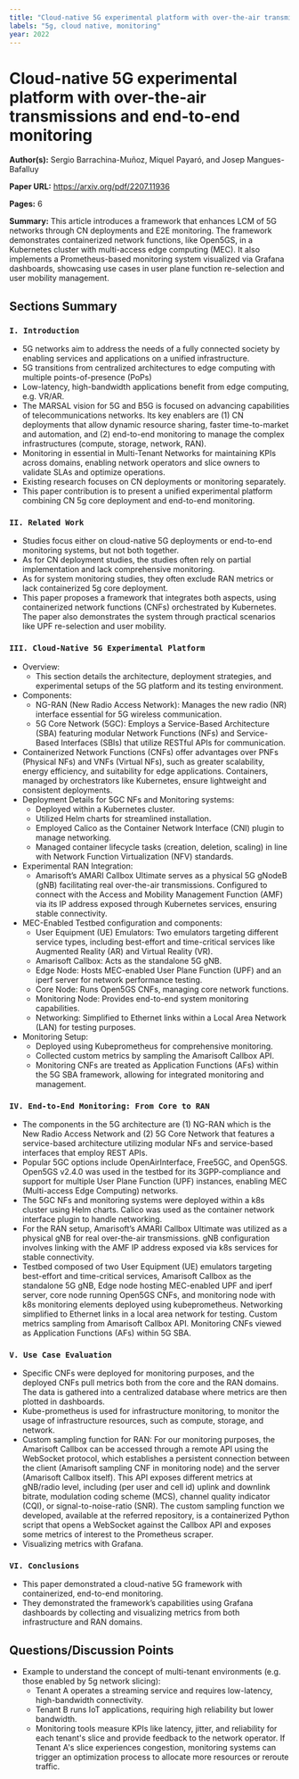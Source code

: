 ```yaml
---
title: "Cloud-native 5G experimental platform with over-the-air transmissions and end-to-end monitoring"
labels: "5g, cloud native, monitoring"
year: 2022
---
```


# Cloud-native 5G experimental platform with over-the-air transmissions and end-to-end monitoring

**Author(s):** Sergio Barrachina-Muñoz, Miquel Payaró, and Josep Mangues-Bafalluy

**Paper URL:** https://arxiv.org/pdf/2207.11936

**Pages:** 6

**Summary:** This article introduces a framework that enhances LCM of 5G networks through CN deployments and E2E monitoring. The framework demonstrates containerized network functions, like Open5GS, in a Kubernetes cluster with multi-access edge computing (MEC). It also implements a Prometheus-based monitoring system visualized via Grafana dashboards, showcasing use cases in user plane function re-selection and user mobility management.

## Sections Summary

### `I. Introduction`
- 5G networks aim to address the needs of a fully connected society by enabling services and applications on a unified infrastructure.
- 5G transitions from centralized architectures to edge computing with multiple points-of-presence (PoPs)
- Low-latency, high-bandwidth applications benefit from edge computing, e.g. VR/AR.
- The MARSAL vision for 5G and B5G is focused on advancing capabilities of telecommunications networks. Its key enablers are (1) CN deployments that allow dynamic resource sharing, faster time-to-market and automation, and (2) end-to-end monitoring to manage the complex infrastructures (compute, storage, network, RAN).
- Monitoring in essential in Multi-Tenant Networks for maintaining KPIs across domains, enabling network operators and slice owners to validate SLAs and optimize operations.
- Existing research focuses on CN deployments or monitoring separately.
- This paper contribution is to present a unified experimental platform combining CN 5g core deployment and end-to-end monitoring.
  
### `II. Related Work`
- Studies focus either on cloud-native 5G deployments or end-to-end monitoring systems, but not both together.
- As for CN deployment studies, the studies often rely on partial implementation and lack comprehensive monitoring.
- As for system monitoring studies, they often exclude RAN metrics or lack containerized 5g core deployment.
- This paper proposes a framework that integrates both aspects, using containerized network functions (CNFs) orchestrated by Kubernetes. The paper also demonstrates the system through practical scenarios like UPF re-selection and user mobility.

### `III. Cloud-Native 5G Experimental Platform`
- Overview:
    - This section details the architecture, deployment strategies, and experimental setups of the 5G platform and its testing environment.
- Components:
    - NG-RAN (New Radio Access Network): Manages the new radio (NR) interface essential for 5G wireless communication.
    - 5G Core Network (5GC): Employs a Service-Based Architecture (SBA) featuring modular Network Functions (NFs) and Service-Based Interfaces (SBIs) that utilize RESTful APIs for communication.
- Containerized Network Functions (CNFs) offer advantages over PNFs (Physical NFs) and VNFs (Virtual NFs), such as greater scalability, energy efficiency, and suitability for edge applications. Containers, managed by orchestrators like Kubernetes, ensure lightweight and consistent deployments.
- Deployment Details for 5GC NFs and Monitoring systems:
    - Deployed within a Kubernetes cluster.
    - Utilized Helm charts for streamlined installation.
    - Employed Calico as the Container Network Interface (CNI) plugin to manage networking.
    - Managed container lifecycle tasks (creation, deletion, scaling) in line with Network Function Virtualization (NFV) standards.
- Experimental RAN Integration:
    - Amarisoft’s AMARI Callbox Ultimate serves as a physical 5G gNodeB (gNB) facilitating real over-the-air transmissions. Configured to connect with the Access and Mobility Management Function (AMF) via its IP address exposed through Kubernetes services, ensuring stable connectivity.
- MEC-Enabled Testbed configuration and components:
    - User Equipment (UE) Emulators: Two emulators targeting different service types, including best-effort and time-critical services like Augmented Reality (AR) and Virtual Reality (VR).
    - Amarisoft Callbox: Acts as the standalone 5G gNB.
    - Edge Node: Hosts MEC-enabled User Plane Function (UPF) and an iperf server for network performance testing.
    - Core Node: Runs Open5GS CNFs, managing core network functions.
    - Monitoring Node: Provides end-to-end system monitoring capabilities.
    - Networking: Simplified to Ethernet links within a Local Area Network (LAN) for testing purposes.
- Monitoring Setup:
    - Deployed using Kubeprometheus for comprehensive monitoring.
    - Collected custom metrics by sampling the Amarisoft Callbox API.
    - Monitoring CNFs are treated as Application Functions (AFs) within the 5G SBA framework, allowing for integrated monitoring and management.

### `IV. End-to-End Monitoring: From Core to RAN`
- The components in the 5G architecture are (1) NG-RAN which is the New Radio Access Network and (2) 5G Core Network that features a service-based architecture utilizing modular NFs and service-based interfaces that employ REST APIs.
- Popular 5GC options include OpenAirInterface, Free5GC, and Open5GS. Open5GS v2.4.0 was used in the testbed for its 3GPP-compliance and support for multiple User Plane Function (UPF) instances, enabling MEC (Multi-access Edge Computing) networks.
- The 5GC NFs and monitoring systems were deployed within a k8s cluster using Helm charts. Calico was used as the container network interface plugin to handle networking.
- For the RAN setup, Amarisoft’s AMARI Callbox Ultimate was utilized as a physical gNB for real over-the-air transmissions. gNB configuration involves linking with the AMF IP address exposed via k8s services for stable connectivity.
- Testbed composed of two User Equipment (UE) emulators targeting best-effort and time-critical services, Amarisoft Callbox as the standalone 5G gNB, Edge node hosting MEC-enabled UPF and iperf server, core node running Open5GS CNFs, and monitoring node with k8s monitoring elements deployed using kubeprometheus. Networking simplified to Ethernet links in a local area network for testing. Custom metrics sampling from Amarisoft Callbox API. Monitoring CNFs viewed as Application Functions (AFs) within 5G SBA.

### `V. Use Case Evaluation`
- Specific CNFs were deployed for monitoring purposes, and the deployed CNFs pull metrics both from the core and the RAN domains. The data is gathered into a centralized database where metrics are then plotted in dashboards.
- Kube-prometheus is used for infrastructure monitoring, to monitor the usage of infrastructure resources, such as compute, storage, and network.
- Custom sampling function for RAN: For our monitoring purposes, the Amarisoft Callbox can be accessed through a remote API using the WebSocket protocol, which establishes a persistent connection between the client (Amarisoft sampling CNF in monitoring node) and the server (Amarisoft Callbox itself). This API exposes different metrics at gNB/radio level, including (per user and cell id) uplink and downlink bitrate, modulation coding scheme (MCS), channel quality indicator (CQI), or signal-to-noise-ratio (SNR). The custom sampling function we developed, available at the referred repository, is a containerized Python script that opens a WebSocket against the Callbox API and exposes some metrics of interest to the Prometheus scraper.
- Visualizing metrics with Grafana.

### `VI. Conclusions`
- This paper demonstrated a cloud-native 5G framework with containerized, end-to-end monitoring.
- They demonstrated the framework’s capabilities using Grafana dashboards by collecting and visualizing metrics from both infrastructure and RAN domains.

## Questions/Discussion Points

- Example to understand the concept of multi-tenant environments (e.g. those enabled by 5g network slicing):
    - Tenant A operates a streaming service and requires low-latency, high-bandwidth connectivity.
    - Tenant B runs IoT applications, requiring high reliability but lower bandwidth.
    - Monitoring tools measure KPIs like latency, jitter, and reliability for each tenant's slice and provide feedback to the network operator. If Tenant A's slice experiences congestion, monitoring systems can trigger an optimization process to allocate more resources or reroute traffic.
